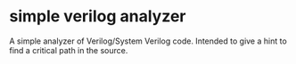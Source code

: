 # simple verilog analyzer

A simple analyzer of Verilog/System Verilog code.
Intended to give a hint to find a critical path in the source.
